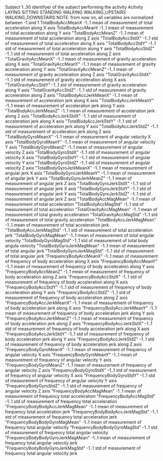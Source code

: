 Subject
	1..30 identifyer of the subject performing the activity
Activity
	LAYING
	SITTING
	STANDING
	WALKING
	WALKING_UPSTAIRS
	WALKING_DOWNSTAIRS
NOTE: from now on, all variables are normalized between -1 and 1
TotalBodyAccMeanX
	-1..1 mean of measurement of total acceleration along X axis
TotalBodyAccMeanY
	-1..1 mean of measurement of total acceleration along Y axis
"TotalBodyAccMeanZ"
	-1..1 mean of measurement of total acceleration along Z axis
"TotalBodyAccStdX"
	-1..1 std of measurement of total acceleration along X axis
"TotalBodyAccStdY"
	-1..1 std of measurement of total acceleration along Y axis
"TotalBodyAccStdZ"
	-1..1 std of measurement of total acceleration along Z axis
"TotalGravityAccMeanX"
	-1..1 mean of measurement of gravity acceleration along X axis
"TotalGravityAccMeanY"
	-1..1 mean of measurement of gravity acceleration along Y axis
"TotalGravityAccMeanZ"
	-1..1 mean of measurement of gravity acceleration along Z axis
"TotalGravityAccStdX"
	-1..1 std of measurement of gravity acceleration along X axis
"TotalGravityAccStdY"
	-1..1 std of measurement of gravity acceleration along Y axis
"TotalGravityAccStdZ"
	-1..1 std of measurement of gravity acceleration along Z axis
"TotalBodyAccJerkMeanX"
	-1..1 mean of measurement of acceleration jerk along X axis
"TotalBodyAccJerkMeanY"
	-1..1 mean of measurement of acceleration jerk along Y axis
"TotalBodyAccJerkMeanZ"
	-1..1 mean of measurement of acceleration jerk along Z axis
"TotalBodyAccJerkStdX"
	-1..1 std of measurement of acceleration jerk along X axis
"TotalBodyAccJerkStdY"
	-1..1 std of measurement of acceleration jerk along Y axis
"TotalBodyAccJerkStdZ"
	-1..1 std of measurement of acceleration jerk along Z axis
"TotalBodyGyroMeanX"
	-1..1 mean of measurement of angular velocity X axis
"TotalBodyGyroMeanY"
	-1..1 mean of measurement of angular velocity Y axis
"TotalBodyGyroMeanZ"
	-1..1 mean of measurement of angular velocity Z axis
"TotalBodyGyroStdX"
	-1..1 std of measurement of angular velocity X axis
"TotalBodyGyroStdY"
	-1..1 std of measurement of angular velocity Y axis
"TotalBodyGyroStdZ"
	-1..1 std of measurement of angular velocity Z axis
"TotalBodyGyroJerkMeanX"
	-1..1 mean of measurement of angular jerk X axis
"TotalBodyGyroJerkMeanY"
	-1..1 mean of measurement of angular jerk Y axis
"TotalBodyGyroJerkMeanZ"
	-1..1 mean of measurement of angular jerk Z axis
"TotalBodyGyroJerkStdX"
	-1..1 std of measurement of angular jerk X axis
"TotalBodyGyroJerkStdY"
	-1..1 std of measurement of angular jerk Y axis
"TotalBodyGyroJerkStdZ"
	-1..1 std of measurement of angular jerk Z axis
"TotalBodyAccMagMean"
	-1..1 mean of measurement of total acceleration
"TotalBodyAccMagStd"
	-1..1 std of measurement of total acceleration
"TotalGravityAccMagMean"
	-1..1 mean of measurement of total gravity acceleration
"TotalGravityAccMagStd"
	-1..1 std of measurement of total gravity acceleration
"TotalBodyAccJerkMagMean"
	-1..1 mean of measurement of total  acceleration jerk
"TotalBodyAccJerkMagStd"
	-1..1 std of measurement of total acceleration jerk
"TotalBodyGyroMagMean"
	-1..1 mean of measurement of total angular velocity
"TotalBodyGyroMagStd"
	-1..1 std of measurement of total body angula velocity
"TotalBodyGyroJerkMagMean"
	-1..1 mean of measurement of total angular jerk
"TotalBodyGyroJerkMagStd"
	-1..1 std of measurement of total angular jerk
"FrequencyBodyAccMeanX"
	-1..1 mean of measurement of frequency of body acceleration along X axis
"FrequencyBodyAccMeanY"
	-1..1 mean of measurement of frequency of body acceleration along Y axis
"FrequencyBodyAccMeanZ"
	-1..1 mean of measurement of frequency of body acceleration along Z axis
"FrequencyBodyAccStdX"
	-1..1 std of measurement of frequency of body acceleration along X axis
"FrequencyBodyAccStdY"
	-1..1 std of measurement of frequency of body acceleration along Y axis
"FrequencyBodyAccStdZ"
	-1..1 std of measurement of frequency of body acceleration along Z axis
"FrequencyBodyAccJerkMeanX"
	-1..1 mean of measurement of frequency of body acceleration jerk along X axis
"FrequencyBodyAccJerkMeanY"
	-1..1 mean of measurement of frequency of body acceleration jerk along Y axis
"FrequencyBodyAccJerkMeanZ"
	-1..1 mean of measurement of frequency of body acceleration jerk along Z axis
"FrequencyBodyAccJerkStdX"
	-1..1 std of measurement of frequency of body acceleration jerk along X axis
"FrequencyBodyAccJerkStdY"
	-1..1 std of measurement of frequency of body acceleration jerk along Y axis
"FrequencyBodyAccJerkStdZ"
	-1..1 std of measurement of frequency of body acceleration jerk along Z axis
"FrequencyBodyGyroMeanX"
	-1..1 mean of measurement of frequency of angular velocity X axis
"FrequencyBodyGyroMeanY"
	-1..1 mean of measurement of frequency of angular velocity Y axis
"FrequencyBodyGyroMeanZ"
	-1..1 mean of measurement of frequency of angular velocity Z axis
"FrequencyBodyGyroStdX"
	-1..1 std of measurement of frequency of angular velocity X axis
"FrequencyBodyGyroStdY"
	-1..1 std of measurement of frequency of angular velocity Y axis
"FrequencyBodyGyroStdZ"
	-1..1 std of measurement of frequency of angular velocity Z axis
"FrequencyBodyAccMagMean"
	-1..1 mean of measurement of frequency total acceleration
"FrequencyBodyAccMagStd"
	-1..1 std of measurement of frequency total acceleration
"FrequencyBodyBodyAccJerkMagMean"
	-1..1 mean of measurement of frequency total acceleration jerk
"FrequencyBodyBodyAccJerkMagStd"
	-1..1 std of measurement of frequency total acceleration jerk
"FrequencyBodyBodyGyroMagMean"
	-1..1 mean of measurement of frequency total angular velocity
"FrequencyBodyBodyGyroMagStd"
	-1..1 std of measurement of frequency total angular velocity
"FrequencyBodyBodyGyroJerkMagMean"
	-1..1 mean of measurement of frequency total angular velocity jerk
"FrequencyBodyBodyGyroJerkMagStd"
	-1..1 std of measurement of frequency total angular velocity jerk